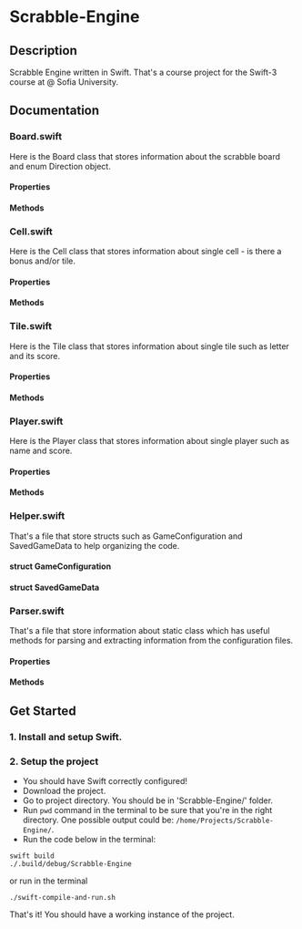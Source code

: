 # Scrabble-Engine

## Description
Scrabble Engine written in Swift. That's a course project for the Swift-3 course at @ Sofia University.

## Documentation

### Board.swift
Here is the Board class that stores information about the scrabble board and enum Direction object.
#### Properties
#### Methods

### Cell.swift
Here is the Cell class that stores information about single cell - is there a bonus and/or tile.
#### Properties
#### Methods

### Tile.swift
Here is the Tile class that stores information about single tile such as letter and its score.
#### Properties
#### Methods

### Player.swift
Here is the Player class that stores information about single player such as name and score.
#### Properties
#### Methods

### Helper.swift
That's a file that store structs such as GameConfiguration and SavedGameData to help organizing the code.
#### struct GameConfiguration

#### struct SavedGameData

### Parser.swift
That's a file that store information about static class which has useful methods for parsing and extracting information from the configuration files.
#### Properties
#### Methods

## Get Started

### 1. Install and setup Swift.

### 2. Setup the project
* You should have Swift correctly configured!
* Download the project.
* Go to project directory. You should be in 'Scrabble-Engine/' folder.
* Run ```pwd``` command in the terminal to be sure that you're in the right directory. One possible output could be: ```/home/Projects/Scrabble-Engine/```.
* Run the code below in the terminal:
```
swift build
./.build/debug/Scrabble-Engine
```
or run in the terminal
```
./swift-compile-and-run.sh
```

That's it! You should have a working instance of the project.

